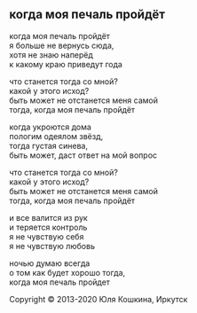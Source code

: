 ## когда моя печаль пройдёт

когда моя печаль пройдёт  
я больше не вернусь сюда,   
хотя не знаю наперёд   
к какому краю приведут года  

что станется тогда со мной?   
какой у этого исход?  
быть может не отстанется меня самой   
тогда, когда моя печаль пройдёт   

когда укроются дома  
пологим одеялом звёзд,   
тогда  густая синева,   
быть может, даст ответ на мой вопрос  

что станется тогда со мной?   
какой у этого исход?  
быть может не отстанется меня самой   
тогда, когда моя печаль пройдёт   

и все валится из рук  
и теряется контроль  
я не чувствую себя   
я не чувствую любовь  

ночью думаю всегда  
о том как будет хорошо тогда,   
когда моя печаль пройдет  

Copyright © 2013-2020 Юля Кошкина, Иркутск  
